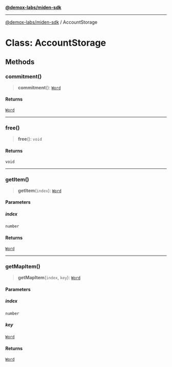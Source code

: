 [**@demox-labs/miden-sdk**](../README.md)

***

[@demox-labs/miden-sdk](../README.md) / AccountStorage

# Class: AccountStorage

## Methods

### commitment()

> **commitment**(): [`Word`](Word.md)

#### Returns

[`Word`](Word.md)

***

### free()

> **free**(): `void`

#### Returns

`void`

***

### getItem()

> **getItem**(`index`): [`Word`](Word.md)

#### Parameters

##### index

`number`

#### Returns

[`Word`](Word.md)

***

### getMapItem()

> **getMapItem**(`index`, `key`): [`Word`](Word.md)

#### Parameters

##### index

`number`

##### key

[`Word`](Word.md)

#### Returns

[`Word`](Word.md)
